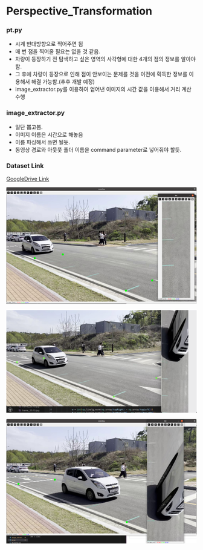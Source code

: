 # Perspective_Transformation

### pt.py

* 시계 반대방향으로 찍어주면 됨
* 매 번 점을 찍어줄 필요는 없을 것 같음.
* 차량이 등장하기 전 탐색하고 싶은 영역의 사각형에 대한 4개의 점의 정보를 알아야함.
* 그 후에 차량이 등장으로 인해 점이 안보이는 문제를 것을 이전에 획득한 정보를 이용해서 해결 가능함.(추후 개발 예정)
* image_extractor.py를 이용하여 얻어낸 이미지의 시간 값을 이용해서 거리 계산 수행

### image_extractor.py

* 일단 뽑고봄.
* 이미지 이름은 시간으로 해놓음
* 이름 파싱해서 쓰면 될듯.
* 동영상 경로와 아웃풋 폴더 이름을 command parameter로 넣어줘야 할듯.

### Dataset Link

[GoogleDrive Link](https://drive.google.com/drive/folders/1DFn38g7Dl_5CvPWnmF2T5hJPOG5WOrpl?usp=sharing)

![1715567855992](image/README/1715567855992.png)

![1715598915426](image/README/1715598915426.png)

![1715567855992](image/README/1715568614106.png)
